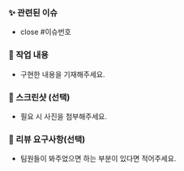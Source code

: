 ### ✨ 관련된 이슈
- close #이슈번호

### 🙌 작업 내용
- 구현한 내용을 기재해주세요.


### 📸 스크린샷 (선택)
- 필요 시 사진을 첨부해주세요.

### 🤔 리뷰 요구사항(선택)
-  팀원들이 봐주었으면 하는 부분이 있다면 적어주세요.
